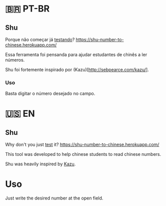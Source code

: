 # 🇧🇷 PT-BR

## Shu

Porque não começar já [testando](https://shu-number-to-chinese.herokuapp.com/)? https://shu-number-to-chinese.herokuapp.com/


Essa ferramenta foi pensanda para ajudar estudantes de chinês a ler números.

Shu foi fortemente inspirado por (Kazu)[http://sebpearce.com/kazu/].

### Uso
Basta digitar o número desejado no campo.

# 🇺🇸 EN

## Shu
Why don't you just [test](https://shu-number-to-chinese.herokuapp.com/) it? https://shu-number-to-chinese.herokuapp.com/

This tool was developed to help chinese students to read chinese numbers.

Shu was heavily inspired by [Kazu](http://sebpearce.com/kazu/).

# Uso
Just write the desired number at the open field.
